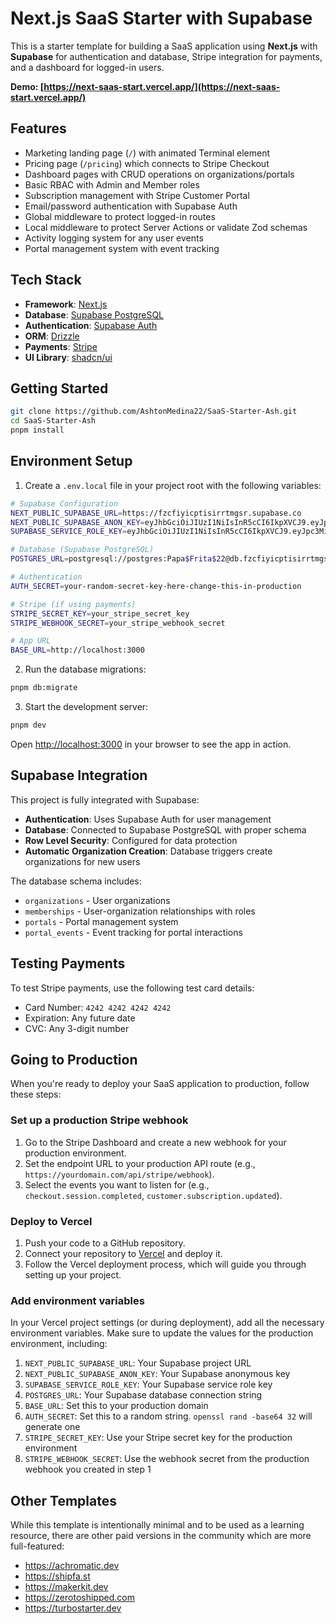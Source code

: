 # Next.js SaaS Starter with Supabase

This is a starter template for building a SaaS application using **Next.js** with **Supabase** for authentication and database, Stripe integration for payments, and a dashboard for logged-in users.

**Demo: [https://next-saas-start.vercel.app/](https://next-saas-start.vercel.app/)**

## Features

- Marketing landing page (`/`) with animated Terminal element
- Pricing page (`/pricing`) which connects to Stripe Checkout
- Dashboard pages with CRUD operations on organizations/portals
- Basic RBAC with Admin and Member roles
- Subscription management with Stripe Customer Portal
- Email/password authentication with Supabase Auth
- Global middleware to protect logged-in routes
- Local middleware to protect Server Actions or validate Zod schemas
- Activity logging system for any user events
- Portal management system with event tracking

## Tech Stack

- **Framework**: [Next.js](https://nextjs.org/)
- **Database**: [Supabase PostgreSQL](https://supabase.com/)
- **Authentication**: [Supabase Auth](https://supabase.com/auth)
- **ORM**: [Drizzle](https://orm.drizzle.team/)
- **Payments**: [Stripe](https://stripe.com/)
- **UI Library**: [shadcn/ui](https://ui.shadcn.com/)

## Getting Started

```bash
git clone https://github.com/AshtonMedina22/SaaS-Starter-Ash.git
cd SaaS-Starter-Ash
pnpm install
```

## Environment Setup

1. Create a `.env.local` file in your project root with the following variables:

```bash
# Supabase Configuration
NEXT_PUBLIC_SUPABASE_URL=https://fzcfiyicptisirrtmgsr.supabase.co
NEXT_PUBLIC_SUPABASE_ANON_KEY=eyJhbGciOiJIUzI1NiIsInR5cCI6IkpXVCJ9.eyJpc3MiOiJzdXBhYmFzZSIsInJlZiI6ImZ6Y2ZpeWljcHRpc2lycnRtZ3NyIiwicm9sZSI6ImFub24iLCJpYXQiOjE3NTc2OTI2MDMsImV4cCI6MjA3MzI2ODYwM30.UOy0iXc9USB0ryzPobkvC_WKytIvYomQ21crjMxuMYU
SUPABASE_SERVICE_ROLE_KEY=eyJhbGciOiJIUzI1NiIsInR5cCI6IkpXVCJ9.eyJpc3MiOiJzdXBhYmFzZSIsInJlZiI6ImZ6Y2ZpeWljcHRpc2lycnRtZ3NyIiwicm9sZSI6InNlcnZpY2Vfcm9sZSIsImlhdCI6MTc1NzY5MjYwMywiZXhwIjoyMDczMjY4NjAzfQ.Kp-Vxul3iBuP6zEOPjD5SaflH5JTJeQ1-ckhYG8PGa8

# Database (Supabase PostgreSQL)
POSTGRES_URL=postgresql://postgres:Papa$Frita$22@db.fzcfiyicptisirrtmgsr.supabase.co:5432/postgres

# Authentication
AUTH_SECRET=your-random-secret-key-here-change-this-in-production

# Stripe (if using payments)
STRIPE_SECRET_KEY=your_stripe_secret_key
STRIPE_WEBHOOK_SECRET=your_stripe_webhook_secret

# App URL
BASE_URL=http://localhost:3000
```

2. Run the database migrations:

```bash
pnpm db:migrate
```

3. Start the development server:

```bash
pnpm dev
```

Open [http://localhost:3000](http://localhost:3000) in your browser to see the app in action.

## Supabase Integration

This project is fully integrated with Supabase:

- **Authentication**: Uses Supabase Auth for user management
- **Database**: Connected to Supabase PostgreSQL with proper schema
- **Row Level Security**: Configured for data protection
- **Automatic Organization Creation**: Database triggers create organizations for new users

The database schema includes:
- `organizations` - User organizations
- `memberships` - User-organization relationships with roles
- `portals` - Portal management system
- `portal_events` - Event tracking for portal interactions

## Testing Payments

To test Stripe payments, use the following test card details:

- Card Number: `4242 4242 4242 4242`
- Expiration: Any future date
- CVC: Any 3-digit number

## Going to Production

When you're ready to deploy your SaaS application to production, follow these steps:

### Set up a production Stripe webhook

1. Go to the Stripe Dashboard and create a new webhook for your production environment.
2. Set the endpoint URL to your production API route (e.g., `https://yourdomain.com/api/stripe/webhook`).
3. Select the events you want to listen for (e.g., `checkout.session.completed`, `customer.subscription.updated`).

### Deploy to Vercel

1. Push your code to a GitHub repository.
2. Connect your repository to [Vercel](https://vercel.com/) and deploy it.
3. Follow the Vercel deployment process, which will guide you through setting up your project.

### Add environment variables

In your Vercel project settings (or during deployment), add all the necessary environment variables. Make sure to update the values for the production environment, including:

1. `NEXT_PUBLIC_SUPABASE_URL`: Your Supabase project URL
2. `NEXT_PUBLIC_SUPABASE_ANON_KEY`: Your Supabase anonymous key
3. `SUPABASE_SERVICE_ROLE_KEY`: Your Supabase service role key
4. `POSTGRES_URL`: Your Supabase database connection string
5. `BASE_URL`: Set this to your production domain
6. `AUTH_SECRET`: Set this to a random string. `openssl rand -base64 32` will generate one
7. `STRIPE_SECRET_KEY`: Use your Stripe secret key for the production environment
8. `STRIPE_WEBHOOK_SECRET`: Use the webhook secret from the production webhook you created in step 1

## Other Templates

While this template is intentionally minimal and to be used as a learning resource, there are other paid versions in the community which are more full-featured:

- https://achromatic.dev
- https://shipfa.st
- https://makerkit.dev
- https://zerotoshipped.com
- https://turbostarter.dev
